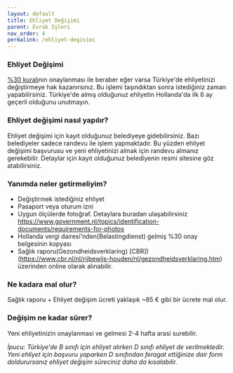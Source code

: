 ```yaml
---
layout: default
title: Ehliyet Değişimi
parent: Evrak İşleri
nav_order: 4
permalink: /ehliyet-degisimi
---
```


### Ehliyet Değişimi

[%30 kuralı](/yuzde-otuz-kurali)nın onaylanması ile beraber eğer varsa Türkiye'de ehliyetinizi değiştirmeye hak kazanırsınız. Bu işlemi
taşındıktan sonra istediğiniz zaman yapabilirsiniz. Türkiye'de almış olduğunuz ehliyetin Hollanda'da ilk 6 ay geçerli
olduğunu unutmayın.

### Ehliyet değişimi nasıl yapılır?

Ehliyet değişimi için kayıt olduğunuz belediyeye gidebilirsiniz. Bazı belediyeler sadece randevu ile işlem yapmaktadır.
Bu yüzden ehliyet değişimi başvurusu ve yeni ehliyetinizi almak için randevu almanız gerekebilir. Detaylar için kayıt
olduğunuz belediyenin resmi sitesine göz atabilirsiniz.

### Yanımda neler getirmeliyim?

* Değiştirmek istediğiniz ehliyet
* Pasaport veya oturum izni
* Uygun ölçülerde fotoğraf. Detaylara buradan
  ulaşabilirsiniz https://www.government.nl/topics/identification-documents/requirements-for-photos
* Hollanda vergi dairesi'nden(Belastingdienst) gelmiş %30 onay belgesinin kopyası
* Sağlık raporu(Gezondheidsverklaring) [CBR])(https://www.cbr.nl/nl/rijbewijs-houden/nl/gezondheidsverklaring.htm)
  üzerinden online olarak alınabilir.

### Ne kadara mal olur?

Sağlık raporu + Ehliyet değişim ücreti yaklaşık ~85 € gibi bir ücrete mal olur.

### Değişim ne kadar sürer?

Yeni ehliyetinizin onaylanmasi ve gelmesi 2-4 hafta arasi surebilir.

_İpucu: Türkiye'de B sınıfı için ehliyet alırken D sınıfı ehliyet de verilmektedir. Yeni ehliyet için başvuru
yaparken D sınıfından feragat ettiğinize dair form doldurursanız ehliyet değişim süreciniz daha da kısalabilir._
